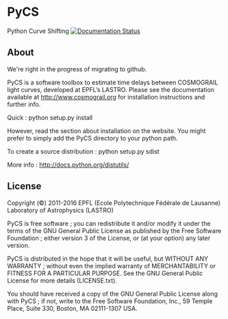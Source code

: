 # PyCS
Python Curve Shifting
[![Documentation Status](https://readthedocs.org/projects/pycs/badge/?version=latest)](http://pycs.readthedocs.org/en/latest/?badge=latest)

## About

We're right in the progress of migrating to github.

PyCS is a software toolbox to estimate time delays between COSMOGRAIL light curves, developed at EPFL’s LASTRO.
Please see the documentation available at http://www.cosmograil.org for installation instructions and further info.

Quick :
python setup.py install

However, read the section about installation on the website. You might prefer to simply add the PyCS directory to your python path.

To create a source distribution :
python setup.py sdist

More info :
http://docs.python.org/distutils/



## License

Copyright (©) 2011-2016 EPFL (Ecole Polytechnique Fédérale de Lausanne)
Laboratory of Astrophysics (LASTRO)

PyCS is free software ; you can redistribute it and/or modify it under the terms of the 
GNU General Public License as published by the Free Software Foundation ; either version 3 
of the License, or (at your option) any later version.

PyCS is distributed in the hope that it will be useful, but WITHOUT ANY WARRANTY ; without 
even the implied warranty of MERCHANTABILITY or FITNESS FOR A PARTICULAR PURPOSE. See the GNU 
General Public License for more details (LICENSE.txt).

You should have received a copy of the GNU General Public License along with PyCS ; if not, 
write to the Free Software Foundation, Inc., 59 Temple Place, Suite 330, Boston, MA 02111-1307 USA.



